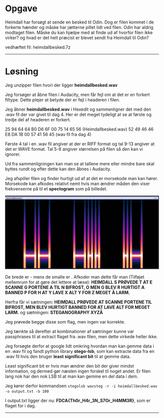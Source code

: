 # Opgave
Heimdall har forsøgt at sende en besked til Odin. Dog er filen kommet i de forkerte hænder og måske har jætterne pillet lidt ved filen. Odin har aldrig modtaget filen. Måske du kan hjælpe med at finde ud af hvorfor filen ikke virker? og hvad er det helt præcist er blevet sendt fra Heimdall til Odin?

vedhæftet fil: heimdallbesked.7z 

---

# Løsning

Jeg unzipper filen hvori der ligger **heimdallbesked.wav**

Jeg forsøger at åbne filen i Audacity, men får fejl om at det er en forkert filtype. Dette plejer at betyde der er fejl i headeren i filen.

Jeg åbner **heimdallbesked.wav** i Hexedit og sammenligner det med den .wav fil der var givet til dag 4. Her er det meget tydeligt at se at første og tredje del af headeren er forkert.

25 94 64 64  B0 D6 6F 00  75 14 65 56 (Heimdallbesked.wav)
52 49 46 46  E8 DA 1B 00  57 41 56 45 (wav fil fra dag 4)

Første 4 tal i en .wav fil angiver at der er RIFF format og tal 9-13 angiver at det er WAVE format. Tal 5-8 angiver størrelsen på filen så den kan vi ignorer.

Ud fra sammenligningen kan man se at tallene mere eller mindre bare skal byttes rundt og efter dette kan den åbnes i Audacity.

Jeg afspiller filen og finder hurtigt ud af at det er morsekode man kan hører. Morsekode kan afkodes relativt nemt hvis man ændrer måden den viser frekvenserne på til et **spectogram** som på billedet.

![Spectogram_of_wav_file](./Spectogram.png)

De brede er - mens de smalle er .
Afkoder man dette får man (Tilføjet mellemrum for at gøre det lettere at læse): **HEIMDALL S PRØVEDE T AT E SCANNE G PORTENE A TIL N BIFROST, O MEN G BLEV R HURTIGT A BANNED P FOR H AT Y LAVE X ALT Y FOR Z MEGET Å LARM.**

Herfra får vi sætningen: **HEIMDALL PRØVEDE AT SCANNE PORTENE TIL BIFROST, MEN BLEV HURTIGT BANNED FOR AT LAVE ALT FOR MEGET LARM.**
og sætningen: **STEGANOGRAPHY XYZÅ**

Jeg prøvede begge disse som flag, men ingen var korrekte.

Jeg tænkte så derefter at kombinationer af sætninger kunne var passphrases til at extract flaget fra .wav filen, men dette virkede heller ikke.

Jeg forsøgte derfor at google lidt omkring hvordan man kan gemme data i en .wav fil og fandt python library **stego-lsb**, som kan extracte data fra en .wav fil hvis den bruger **least significant bit** til at gemme data.

Least significant bit er hvis man ændrer den bit der giver mindst information, og dermed gør næsten ingen forskel til noget andet. Er filen lang nok har den nok LSB til at man kan gemme en del data i dem.

Jeg kører derfor kommandoen `stegolsb wavsteg -r -i heimdallbesked.wav -o output.txt -b 100`

I output.txt ligger der nu: **FDCA{Th0r_H4r_3N_S7Or_H4MM3R}**, som er flaget for i dag.

---
